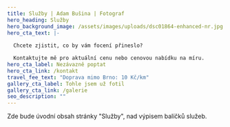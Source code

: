 ```yaml
---
title: Služby | Adam Bušina | Fotograf
hero_heading: Služby
hero_background_image: /assets/images/uploads/dsc01864-enhanced-nr.jpg
hero_cta_text: |-
  
  Chcete zjistit, co by vám focení přineslo?

  Kontaktujte mě pro aktuální cenu nebo cenovou nabídku na míru.
hero_cta_label: Nezávazně poptat
hero_cta_link: /kontakt
travel_fee_text: "Doprava mimo Brno: 10 Kč/km"
gallery_cta_label: Tohle jsem už fotil
gallery_cta_link: /galerie
seo_description: ""
---
```


Zde bude úvodní obsah stránky "Služby", nad výpisem balíčků služeb. 
